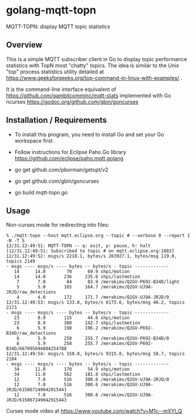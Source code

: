 # golang-mqtt-topn
MQTT-TOPN: display MQTT topic statistics

## Overview

This is a simple MQTT subscriber client in Go to display topic performance statistics
with TopN most "chatty" topics. The idea is similar to the Unix "top" process statistics utility
detailed at https://www.geeksforgeeks.org/top-command-in-linux-with-examples/ .

It is the command-line interface equivalent of https://github.com/gambitcomminc/mqtt-stats
implemented with Go ncurses https://godoc.org/github.com/gbin/goncurses

## Installation / Requirements

* To install this program, you need to install Go and set your Go workspace first.

* Follow instructions for Eclipse Paho Go library https://github.com/eclipse/paho.mqtt.golang

* go get github.com/pborman/getopt/v2

* go get github.com/gbin/goncurses

* go build mqtt-topn.go

## Usage

Non-curses mode for redirecting into files:

    % ./mqtt-topn --host mqtt.eclipse.org --topic # --verbose 0 --report 1 -N -T 5
    12/31.12:49:51: MQTT-TOPN -- q: exit, p: pause, h: halt
    [12/31.12:49:51: Subscribed to topic # on mqtt.eclipse.org:1883]
    12/31.12:49:52: msgs/s 2218.1, bytes/s 263927.1, bytes/msg 119.0, topics 2149
    - msgs ---- msgs/s ---- bytes -- bytes/s - topic -------------
       14      14.0        70      69.9 shpi/motion
       14      14.0       236     235.6 shpi/lastmotion
        7       7.0        84      83.9 /merakimv/Q2GV-P692-B34D/light
        5       5.0       165     164.7 /merakimv/Q2GV-UJ9A-JRJD/raw_detections
        4       4.0       172     171.7 /merakimv/Q2GV-UJ9A-JRJD/0
    12/31.12:49:53: msgs/s 133.8, bytes/s 6175.6, bytes/msg 46.2, topics 2173
    - msgs ---- msgs/s ---- bytes -- bytes/s - topic -------------
       23       8.9       115      44.6 shpi/motion
       23       8.9       380     142.7 shpi/lastmotion
        6       5.9       198     196.2 /merakimv/Q2GV-P692-B34D/raw_detections
        6       5.9       258     255.7 /merakimv/Q2GV-P692-B34D/0
        6       5.9       258     255.7 /merakimv/Q2GV-P692-B34D/667095694804254788
    12/31.12:49:54: msgs/s 158.8, bytes/s 9315.8, bytes/msg 58.7, topics 2184
    - msgs ---- msgs/s ---- bytes -- bytes/s - topic -------------
       34      11.0       170      54.9 shpi/motion
       34      11.0       562     181.8 shpi/lastmotion
       12       7.0       516     300.6 /merakimv/Q2GV-UJ9A-JRJD/0
       12       7.0       516     300.6 /merakimv/Q2GV-UJ9A-JRJD/615867249042915441
       12       7.0       516     300.6 /merakimv/Q2GV-UJ9A-JRJD/615867249042915443

Curses mode video at https://www.youtube.com/watch?v=M1c--mXYl_Q
